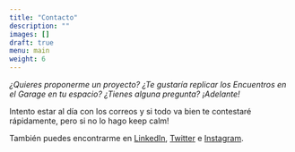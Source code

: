 ```yaml
---
title: "Contacto"
description: ""
images: []
draft: true
menu: main
weight: 6
---
```


*¿Quieres proponerme un proyecto? ¿Te gustaría replicar los Encuentros en el Garage en tu espacio? ¿Tienes alguna pregunta?
¡Adelante!*


Intento estar al día con los correos y si todo va bien te contestaré rápidamente, pero si no lo hago keep calm!

También puedes encontrarme en [LinkedIn](https://www.linkedin.com/in/dianapgomez), [Twitter](https://twitter.com/diana_twittea) e [Instagram](https://instagram.com/imdianap).
